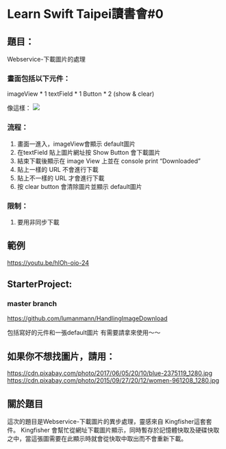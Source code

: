 # Learn Swift Taipei讀書會#0 


## 題目：

Webservice-下載圖片的處理

### 畫面包括以下元件：
imageView * 1
textField * 1
Button * 2 (show & clear)

像這樣：
![](https://i.imgur.com/RaG7uEM.png)



### 流程：
1. 畫面一進入，imageView會顯示 default圖片
2. 在textField 貼上圖片網址按 Show Button 會下載圖片
3. 結束下載後顯示在 image View 上並在 console print “Downloaded”
4. 貼上一樣的 URL 不會進行下載
5. 貼上不一樣的 URL 才會進行下載
6. 按 clear button 會清除圖片並顯示 default圖片

### 限制：
1.  要用非同步下載


## 範例
https://youtu.be/hlOh-oio-24



## StarterProject: 

###  master branch

https://github.com/lumanmann/HandlingImageDownload

包括寫好的元件和一張default圖片
有需要請拿來使用～～

## 如果你不想找圖片，請用：
https://cdn.pixabay.com/photo/2017/06/05/20/10/blue-2375119_1280.jpg
https://cdn.pixabay.com/photo/2015/09/27/20/12/women-961208_1280.jpg

## 關於題目
這次的題目是Webservice-下載圖片的異步處理，靈感來自 Kingfisher這套套件。
Kingfisher 會幫忙從網址下載圖片顯示，同時暫存於記憶體快取及硬碟快取之中，當這張圖需要在此顯示時就會從快取中取出而不會重新下載。



